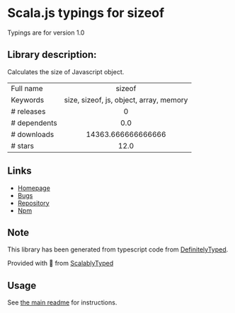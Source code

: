 
# Scala.js typings for sizeof

Typings are for version 1.0

## Library description:
Calculates the size of Javascript object.

|                    |                 |
| ------------------ | :-------------: |
| Full name          | sizeof |
| Keywords           | size, sizeof, js, object, array, memory |
| # releases         | 0 |
| # dependents       | 0.0 |
| # downloads        | 14363.666666666666 |
| # stars            | 12.0 |

## Links
- [Homepage](https://github.com/lyroyce/sizeof)
- [Bugs](https://github.com/lyroyce/sizeof/issues)
- [Repository](https://github.com/lyroyce/sizeof)
- [Npm](https://www.npmjs.com/package/sizeof)
    


## Note
This library has been generated from typescript code from [DefinitelyTyped](https://definitelytyped.org).

Provided with :purple_heart: from [ScalablyTyped](https://github.com/oyvindberg/ScalablyTyped)

## Usage
See [the main readme](../../readme.md) for instructions.


